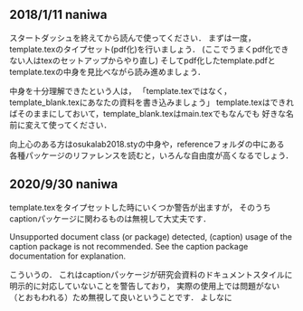 ## 2018/1/11 naniwa
スタートダッシュを終えてから読んで使ってください．
まずは一度，template.texのタイプセット(pdf化)を行いましょう．
(ここでうまくpdf化できない人はtexのセットアップからやり直し)
そしてpdf化したtemplate.pdfとtemplate.texの中身を見比べながら読み進めましょう．

中身を十分理解できたという人は，
「template.texではなく，template_blank.texにあなたの資料を書き込みましょう」
template.texはできればそのままにしておいて，template_blank.texはmain.texでもなんでも
好きな名前に変えて使ってください．

向上心のある方はosukalab2018.styの中身や，referenceフォルダの中にある
各種パッケージのリファレンスを読むと，いろんな自由度が高くなるでしょう．

## 2020/9/30 naniwa

template.texをタイプセットした時にいくつか警告が出ますが，
そのうちcaptionパッケージに関わるものは無視して大丈夫です．

Unsupported document class (or package) detected,
(caption)	usage of the caption package is not recommended.
See the caption package documentation for explanation.

こういうの．
これはcaptionパッケージが研究会資料のドキュメントスタイルに明示的に対応していないことを警告しており，
実際の使用上では問題がない（とおもわれる）ため無視して良いということです．
よしなに
